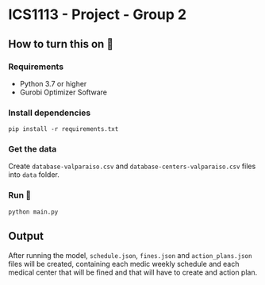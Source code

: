 # ICS1113 - Project - Group 2
## How to turn this on :rocket:

### Requirements

- Python 3.7 or higher
- Gurobi Optimizer Software

### Install dependencies

`pip install -r requirements.txt`

### Get the data

Create `database-valparaiso.csv` and `database-centers-valparaiso.csv` files into `data` folder.

### Run :tada:

`python main.py`

## Output

After running the model, `schedule.json`,  `fines.json` and `action_plans.json` files will be created, containing each medic weekly schedule and each medical center that will be fined and that will have to create and action plan.
